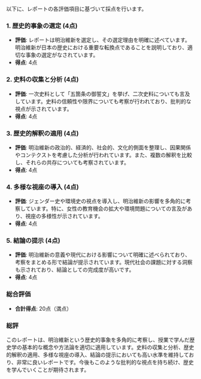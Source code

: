 以下に、レポートの各評価項目に基づいて採点を行います。

### 1. 歴史的事象の選定 (4点)
- **評価**: レポートは明治維新を選定し、その選定理由を明確に述べています。明治維新が日本の歴史における重要な転換点であることを説明しており、適切な事象の選定がなされています。
- **得点**: 4点

### 2. 史料の収集と分析 (4点)
- **評価**: 一次史料として「五箇条の御誓文」を挙げ、二次史料についても言及しています。史料の信頼性や限界についても考察が行われており、批判的な視点が示されています。
- **得点**: 4点

### 3. 歴史的解釈の適用 (4点)
- **評価**: 明治維新の政治的、経済的、社会的、文化的側面を整理し、因果関係やコンテクストを考慮した分析が行われています。また、複数の解釈を比較し、それらの共存についても考察されています。
- **得点**: 4点

### 4. 多様な視座の導入 (4点)
- **評価**: ジェンダー史や環境史の視点を導入し、明治維新の影響を多角的に考察しています。特に、女性の教育機会の拡大や環境問題についての言及があり、視座の多様性が示されています。
- **得点**: 4点

### 5. 結論の提示 (4点)
- **評価**: 明治維新の意義や現代における影響について明確に述べられており、考察をまとめる形で結論が提示されています。現代社会の課題に対する洞察も示されており、結論としての完成度が高いです。
- **得点**: 4点

### 総合評価
- **合計得点**: 20点（満点）

### 総評
このレポートは、明治維新という歴史的事象を多角的に考察し、授業で学んだ歴史学の基本的な概念や方法論を適切に適用しています。史料の収集と分析、歴史的解釈の適用、多様な視座の導入、結論の提示においても高い水準を維持しており、非常に良いレポートです。今後もこのような批判的な視点を持ち続け、歴史を学んでいくことが期待されます。